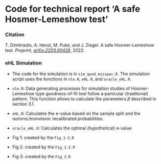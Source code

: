 Code for technical report ‘A safe Hosmer-Lemeshow test’
================

### Citation

T. Dimitriadis, A. Henzi, M. Puke, and J. Ziegel. A safe Hosmer-Lemeshow
test. *Preprint*,
[*arXiv:2203.00426*](https://doi.org/10.48550/arXiv.2203.00426), 2022.

### eHL Simulation

-   The code for the simulation is in `sim_quad_misspec.R`. The
    simulation script uses the functions in `nle.R`, `eHL.R`, and
    `oracle_eHL.R`.

-   `nle.R`: Data generating processes for simulation studies of
    Hosmer-Lemeshow type goodness-of-fit test follow a particular
    (traditional) pattern. This function allows to calculate the
    parameters *β* described in section 3.1.

-   `eHL.R`: Calculates the e-value based on the sample split and the
    isotonic/monotonic recalibrated probabilities.

-   `oracle_eHL.R`: Calculates the optimal (hypothetical) e-value

-   Fig 1: created by the `Fig_1-2.R`

-   Fig 2: created by the `Fig_1-2.R`

-   Fig 3: created by the `Fig_3.R`
